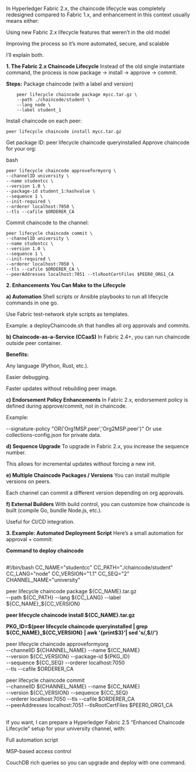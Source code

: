 In Hyperledger Fabric 2.x, the chaincode lifecycle was completely redesigned compared to Fabric 1.x,
and enhancement in this context usually means either:

Using new Fabric 2.x lifecycle features that weren’t in the old model

Improving the process so it’s more automated, secure, and scalable

I’ll explain both.

**1. The Fabric 2.x Chaincode Lifecycle**
    Instead of the old single instantiate command, the process is now package → install → approve → commit.

**Steps:**
    Package chaincode (with a label and version)

        peer lifecycle chaincode package mycc.tar.gz \
        --path ./chaincode/student \
        --lang node \
        --label student_1

Install chaincode on each peer:

    peer lifecycle chaincode install mycc.tar.gz

Get package ID:
peer lifecycle chaincode queryinstalled
Approve chaincode for your org:

bash

    peer lifecycle chaincode approveformyorg \
    --channelID university \
    --name studentcc \
    --version 1.0 \
    --package-id student_1:hashvalue \
    --sequence 1 \
    --init-required \
    --orderer localhost:7050 \
    --tls --cafile $ORDERER_CA

Commit chaincode to the channel:

    peer lifecycle chaincode commit \
    --channelID university \
    --name studentcc \
    --version 1.0 \
    --sequence 1 \
    --init-required \
    --orderer localhost:7050 \
    --tls --cafile $ORDERER_CA \
    --peerAddresses localhost:7051 --tlsRootCertFiles $PEER0_ORG1_CA

**2. Enhancements You Can Make to the Lifecycle**

**a) Automation**
Shell scripts or Ansible playbooks to run all lifecycle commands in one go.

Use Fabric test-network style scripts as templates.

Example: a deployChaincode.sh that handles all org approvals and commits.

**b) Chaincode-as-a-Service (CCaaS)**
In Fabric 2.4+, you can run chaincode outside peer container.

**Benefits:**

Any language (Python, Rust, etc.).

Easier debugging.

Faster updates without rebuilding peer image.

**c) Endorsement Policy Enhancements**
In Fabric 2.x, endorsement policy is defined during approve/commit, not in chaincode.

Example:


--signature-policy "OR('Org1MSP.peer','Org2MSP.peer')"
Or use collections-config.json for private data.

**d) Sequence Upgrade**
To upgrade in Fabric 2.x, you increase the sequence number.

This allows for incremental updates without forcing a new init.

**e) Multiple Chaincode Packages / Versions**
You can install multiple versions on peers.

Each channel can commit a different version depending on org approvals.

**f) External Builders**
With build control, you can customize how chaincode is built (compile Go, bundle Node.js, etc.).

Useful for CI/CD integration.

**3. Example: Automated Deployment Script**
Here’s a small automation for approval + commit:

**Command to deploy chaincode**

##
#!/bin/bash
CC_NAME="studentcc"
CC_PATH="./chaincode/student"
CC_LANG="node"
CC_VERSION="1.1"
CC_SEQ="2"
CHANNEL_NAME="university"

peer lifecycle chaincode package ${CC_NAME}.tar.gz \
    --path ${CC_PATH} --lang ${CC_LANG} --label ${CC_NAME}_${CC_VERSION}

**peer lifecycle chaincode install ${CC_NAME}.tar.gz**

**PKG_ID=$(peer lifecycle chaincode queryinstalled | grep ${CC_NAME}_${CC_VERSION} | awk '{print$3}'| sed 's/,$//')**

peer lifecycle chaincode approveformyorg \
    --channelID ${CHANNEL_NAME} --name ${CC_NAME} \
    --version ${CC_VERSION} --package-id ${PKG_ID} \
    --sequence ${CC_SEQ} --orderer localhost:7050 \
    --tls --cafile $ORDERER_CA

peer lifecycle chaincode commit \
    --channelID ${CHANNEL_NAME} --name ${CC_NAME} \
    --version ${CC_VERSION} --sequence ${CC_SEQ} \
    --orderer localhost:7050 --tls --cafile $ORDERER_CA \
    --peerAddresses localhost:7051 --tlsRootCertFiles $PEER0_ORG1_CA

##

If you want, I can prepare a Hyperledger Fabric 2.5 “Enhanced Chaincode Lifecycle” setup for your university channel,
with:

Full automation script

MSP-based access control

CouchDB rich queries
so you can upgrade and deploy with one command.